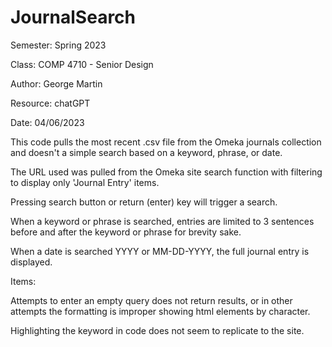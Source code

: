 # JournalSearch

 Semester: Spring 2023

 Class: COMP 4710 - Senior Design

 Author: George Martin

 Resource: chatGPT

 Date: 04/06/2023

 This code pulls the most recent .csv file from the Omeka journals collection and doesn't a simple search based on a keyword, phrase, or date. 

 The URL used was pulled from the Omeka site search function with filtering to display only 'Journal Entry' items. 

 Pressing search button or return (enter) key will trigger a search. 

 When a keyword or phrase is searched, entries are limited to 3 sentences before and after the keyword or phrase for brevity sake.

 When a date is searched YYYY or MM-DD-YYYY, the full journal entry is displayed. 


 Items:

 Attempts to enter an empty query does not return results, or in other attempts the formatting is improper showing html elements by character.

 Highlighting the keyword in code does not seem to replicate to the site.
